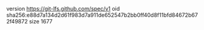 version https://git-lfs.github.com/spec/v1
oid sha256:e88d7a134d2d61f983d7a911de652547b2bb0ff40d8f11bfd84672b672f49872
size 1677
